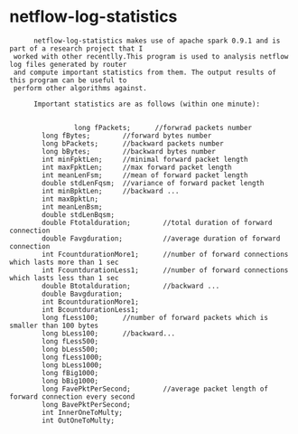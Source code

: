 netflow-log-statistics
======================
          netflow-log-statistics makes use of apache spark 0.9.1 and is part of a research project that I
     worked with other recentlly.This program is used to analysis netflow log files generated by router 
     and compute important statistics from them. The output results of this program can be useful to 
     perform other algorithms against.
          
          Important statistics are as follows (within one minute):
          
          
                    long fPackets;      //forwrad packets number
          	long fBytes;        //forward bytes number
          	long bPackets;      //backward packets number
          	long bBytes;        //backward bytes number
          	int minFpktLen;     //minimal forward packet length
          	int maxFpktLen;     //max forward packet length
          	int meanLenFsm;     //mean of forward packet length
          	double stdLenFqsm;  //variance of forward packet length
          	int minBpktLen;     //backward ...
          	int maxBpktLn;
          	int meanLenBsm;
          	double stdLenBqsm;
          	double Ftotalduration;        //total duration of forward connection
          	double Favgduration;          //average duration of forward connection
          	int FcountdurationMore1;      //number of forward connections which lasts more than 1 sec
          	int FcountdurationLess1;      //number of forward connections which lasts less than 1 sec
          	double Btotalduration;        //backward ...
          	double Bavgduration;
          	int BcountdurationMore1;
          	int BcountdurationLess1;
          	long fLess100;      //number of forward packets which is smaller than 100 bytes
          	long bLess100;      //backward...
          	long fLess500;
          	long bLess500;
          	long fLess1000;
          	long bLess1000;
          	long fBig1000;
          	long bBig1000;
          	long FavePktPerSecond;        //average packet length of forward connection every second
          	long BavePktPerSecond;
          	int InnerOneToMulty;
          	int OutOneToMulty;
